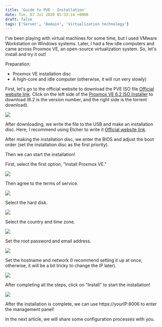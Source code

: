 ```yaml
---
title: 'Guide to PVE - Installation'
date: Tue, 07 Jul 2020 05:33:14 +0000
draft: false
tags: ['Server', 'Domain', 'Virtualization technology']
---
```


I've been playing with virtual machines for some time, but I used VMware Workstation on Windows systems. Later, I had a few idle computers and came across Proxmox VE, an open-source virtualization system. So, let's install and try it out!

Preparation:

- Proxmox VE installation disc
- A high-core and idle computer (otherwise, it will run very slowly)

First, let's go to the official website to download the PVE ISO file [Official website link](https://www.proxmox.com/en/downloads). Click on the left side of the [Proxmox VE 6.2 ISO Installer](https://www.proxmox.com/en/downloads/item/proxmox-ve-6-2-iso-installer) to download (6.2 is the version number, and the right side is the torrent download).

![](https://static-a1.steveyi.net/media/blog/2020070100471381.png)

After downloading, we write the file to the USB and make an installation disc. Here, I recommend using Etcher to write it [Official website link](https://www.balena.io/etcher/).

After making the installation disc, we enter the BIOS and adjust the boot order (set the installation disc as the first priority).

Then we can start the installation!

First, select the first option, "Install Proxmox VE."

![](https://static-a1.steveyi.net/media/blog/2020070705281974.png)

Then agree to the terms of service.

![](https://static-a1.steveyi.net/media/blog/2020070705274149.png)

Select the hard disk.

![](https://static-a1.steveyi.net/media/blog/2020070705275335.png)

Select the country and time zone.

![](https://static-a1.steveyi.net/media/blog/2020070705280757.png)

Set the root password and email address.

![](https://static-a1.steveyi.net/media/blog/2020070705282498.png)

Set the hostname and network (I recommend setting it up at once, otherwise, it will be a bit tricky to change the IP later).

![](https://static-a1.steveyi.net/media/blog/2020070705283457.png)

After completing all the steps, click on "Install" to start the installation!

![](https://static-a1.steveyi.net/media/blog/2020070705284395.png)

After the installation is complete, we can use https://yourIP:8006 to enter the management panel!

In the next article, we will share some configuration processes with you.